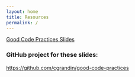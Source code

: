 ```yaml
---
layout: home
title: Resources
permalink: /
---
```


[Good Code Practices Slides](https://cgrandin.github.io/good-code-practices/presentation/Good-code-practices.html)

### GitHub project for these slides:

<https://github.com/cgrandin/good-code-practices>

